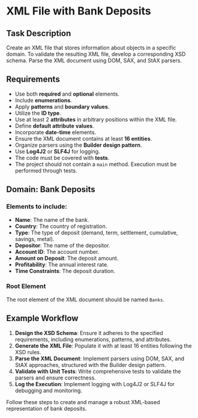 # XML File with Bank Deposits

## Task Description
Create an XML file that stores information about objects in a specific domain. To validate the resulting XML file, develop a corresponding XSD schema. Parse the XML document using DOM, SAX, and StAX parsers.

## Requirements
- Use both **required** and **optional** elements.
- Include **enumerations**.
- Apply **patterns** and **boundary values**.
- Utilize the **ID type**.
- Use at least 2 **attributes** in arbitrary positions within the XML file.
- Define **default attribute values**.
- Incorporate **date-time** elements.
- Ensure the XML document contains at least **16 entities**.
- Organize parsers using the **Builder design pattern**.
- Use **Log4J2** or **SLF4J** for logging.
- The code must be covered with **tests**.
- The project should not contain a `main` method. Execution must be performed through tests.

## Domain: Bank Deposits
### Elements to include:
- **Name**: The name of the bank.
- **Country**: The country of registration.
- **Type**: The type of deposit (demand, term, settlement, cumulative, savings, metal).
- **Depositor**: The name of the depositor.
- **Account ID**: The account number.
- **Amount on Deposit**: The deposit amount.
- **Profitability**: The annual interest rate.
- **Time Constraints**: The deposit duration.

### Root Element
The root element of the XML document should be named `Banks`.

## Example Workflow
1. **Design the XSD Schema**: Ensure it adheres to the specified requirements, including enumerations, patterns, and attributes.
2. **Generate the XML File**: Populate it with at least 16 entities following the XSD rules.
3. **Parse the XML Document**: Implement parsers using DOM, SAX, and StAX approaches, structured with the Builder design pattern.
4. **Validate with Unit Tests**: Write comprehensive tests to validate the parsers and ensure correctness.
5. **Log the Execution**: Implement logging with Log4J2 or SLF4J for debugging and monitoring.

Follow these steps to create and manage a robust XML-based representation of bank deposits.
